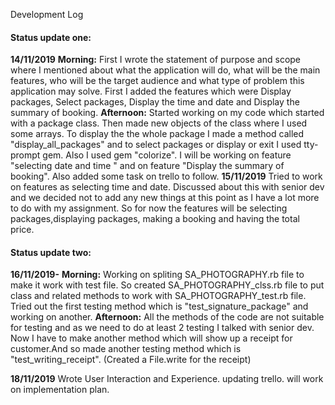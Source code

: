 Development Log
#### Status update one:
**14/11/2019**
**Morning:**
First I wrote the statement of purpose and scope where I mentioned about what the application will do, what will be the main features, who will be the target audience and what type of problem this application may solve.
First I added the features which were Display packages, Select packages, Display the time and date and Display the summary of booking.
**Afternoon:**
Started working on my code which started with a package class. Then made new objects of the class where I used some arrays. To display the the whole package I made a method called "display_all_packages" and to select packages  or display or exit I used tty-prompt gem. Also I used gem "colorize".
I will be working on feature "selecting date and time " and on feature "Display the summary of booking".
Also added some task on trello to follow.
**15/11/2019** 
Tried to work on features as selecting time and date. Discussed about this with senior dev and we decided not to add any new things at this point as I have a lot more to do with my assignment. So for now the features will be selecting packages,displaying packages, making a booking and having the total price.

#### Status update two:

**16/11/2019-** 
**Morning:**
Working on spliting SA_PHOTOGRAPHY.rb file to make it work with test file. So created SA_PHOTOGRAPHY_clss.rb file to put class and related methods to work with SA_PHOTOGRAPHY_test.rb file.
Tried out the first testing method which is "test_signature_package" and working on another.
**Afternoon:**
All the methods of the code are not suitable for testing and as we need to do at least 2 testing I talked with senior dev.
Now I have to make another method which will show up a receipt for customer.And so made another testing method which is "test_writing_receipt". (Created a File.write for the receipt)

**18/11/2019**
Wrote User Interaction and Experience. updating trello. will work on implementation plan. 


